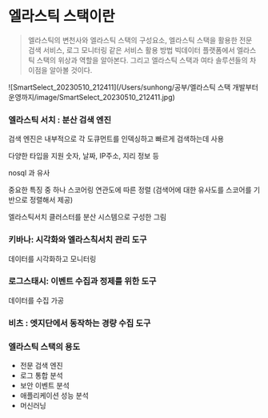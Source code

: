 # 엘라스틱 스택이란

> 엘라스틱의 변천사와 엘라스틱 스택의 구성요소, 엘라스틱 스택을 활용한 전문 검색 서비스, 로그 모니터링 같은 서비스 활용 방법 빅데이터 플랫폼에서 엘라스틱 스택의 위상과 역할을 알아본다. 그리고 엘라스틱 스택과 여타 솔루션들의 차이점을 알아볼 것이다.



![SmartSelect_20230510_212411](/Users/sunhong/공부/엘라스틱 스택 개발부터 운영까지/image/SmartSelect_20230510_212411.jpg)



### 엘라스틱 서치 : 분산 검색 엔진

검색 엔진은 내부적으로 각 도큐먼트를 인덱싱하고 빠르게 검색하는데 사용

다양한 타입을 지원 숫자, 날짜, IP주소, 지리 정보 등

nosql 과 유사 

중요한 특징 중 하나 스코어링 연관도에 따른 정렬 (검색어에 대한 유사도를 스코어를 기반으로 정렬해서 제공)

엘라스틱서치 클러스터를 분산 시스템으로 구성한 그림



### 키바나: 시각화와 엘라스칙서치 관리 도구

데이터를 시각화하고 모니터링



### 로그스태시: 이벤트 수집과 정제를 위한 도구

데이터를 수집 가공



### 비츠 : 엣지단에서 동작하는 경량 수집 도구



### 엘라스틱 스택의 용도

- 전문 검색 엔진
- 로그 통합 분석
- 보안 이벤트 분석
- 애플리케이션 성능 분석
- 머신러닝

